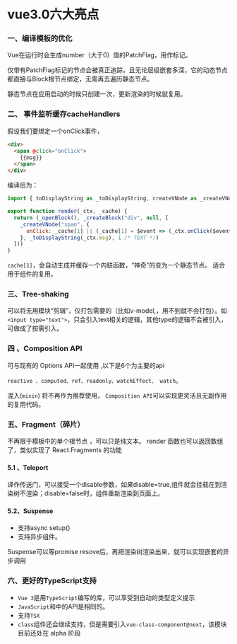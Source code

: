 # vue3.0六大亮点

### 一、编译模板的优化

Vue在运行时会生成number（大于0）值的PatchFlag，用作标记。

仅带有PatchFlag标记的节点会被真正追踪，且无论层级嵌套多深，它的动态节点都直接与Block根节点绑定，无需再去遍历静态节点。

静态节点在应用启动的时候只创建一次，更新渲染的时候就复用。

### 二、 事件监听缓存cacheHandlers

假设我们要绑定一个onClick事件，

```html
<div>
  <span @click="onClick">
    {{msg}}
  </span>
</div>
```

编译后为：

```javascript
import { toDisplayString as _toDisplayString, createVNode as _createVNode, openBlock as _openBlock, createBlock as _createBlock } from "vue"

export function render(_ctx, _cache) {
  return (_openBlock(), _createBlock("div", null, [
    _createVNode("span", {
      onClick: _cache[1] || (_cache[1] = $event => (_ctx.onClick($event)))
    }, _toDisplayString(_ctx.msg), 1 /* TEXT */)
  ]))
}

```

`cache[1]`，会自动生成并缓存一个内联函数，“神奇”的变为一个静态节点。
适合用于组件的复用。

### 三、Tree-shaking

可以将无用模块“剪辑”，仅打包需要的（比如v-model,，用不到就不会打包）。如 `<input type="text">`，只会引入text相关的逻辑，其他type的逻辑不会被引入，可做成了按需引入。

### 四 、Composition API

可与现有的 Options API一起使用 ,以下是6个为主要的api

`reactive 、computed、ref、readonly、watchEffect、 watch`。

混入(`mixin`) 将不再作为推荐使用， `Composition API`可以实现更灵活且无副作用的复用代码。

### 五、Fragment（碎片）

不再限于模板中的单个根节点 ，可以只是纯文本。
render 函数也可以返回数组了，类似实现了 React.Fragments 的功能

#### 5.1 、Teleport

译作传送门，可以接受一个disable参数，如果disable=true,组件就会挂载在到渲染树不渲染；disable=false时，组件重新渲染到页面上。

#### 5.2、Suspense

- 支持async setup() 
- 支持异步组件。

Suspense可以等promise  resove后，再把渲染树渲染出来，就可以实现嵌套的异步调用



### 六、更好的TypeScript支持

- `Vue 3`是用`TypeScript`编写的库，可以享受到自动的类型定义提示
- `JavaScript`和中的API是相同的。 
- 支持`TSX`
- `class`组件还会继续支持，但是需要引入`vue-class-component@next`，该模块目前还处在 alpha 阶段

[参考链接]: https://juejin.im/post/5e9f6b3251882573a855cd52	"尤雨溪在Vue3.0 Beta直播里聊到了这些"

